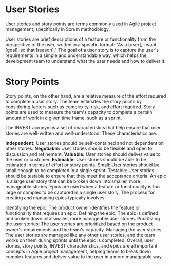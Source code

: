 # User Stories 
User stories and story points are terms commonly used in Agile project management, specifically in Scrum methodology.

User stories are brief descriptions of a feature or functionality from the perspective of the user, written in a specific format: "As a [user], I want [goal], so that [reason]." The goal of a user story is to capture the user's requirements in a simple and understandable way, which helps the development team to understand what the user needs and how to deliver it.

# Story Points

Story points, on the other hand, are a relative measure of the effort required to complete a user story. The team estimates the story points by considering factors such as complexity, risk, and effort required. Story points are used to measure the team's capacity to complete a certain amount of work in a given time frame, such as a sprint.

The INVEST acronym is a set of characteristics that help ensure that user stories are well-written and well-understood. These characteristics are:

**Independent:** User stories should be self-contained and not dependent on other stories.
**Negotiable:** User stories should be flexible and open to discussion and refinement.
**Valuable:** User stories should deliver value to the user or customer.
**Estimable:** User stories should be able to be estimated in terms of effort or story points.
Small: User stories should be small enough to be completed in a single sprint.
Testable: User stories should be testable to ensure that they meet the acceptance criteria.
An epic is a large user story that can be broken down into smaller, more manageable stories. Epics are used when a feature or functionality is too large or complex to be captured in a single user story. The process for creating and managing epics typically involves:

Identifying the epic: The product owner identifies the feature or functionality that requires an epic.
Defining the epic: The epic is defined and broken down into smaller, more manageable user stories.
Prioritizing the user stories: The user stories are prioritized based on the product owner's requirements and the team's capacity.
Managing the user stories: The user stories are managed like any other user stories, and the team works on them during sprints until the epic is completed.
Overall, user stories, story points, INVEST characteristics, and epics are all important concepts in Agile project management, helping teams to break down complex features and deliver value to the user in a more manageable way.
